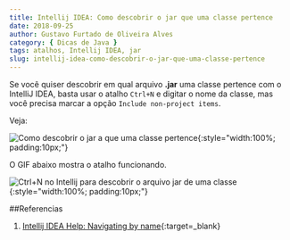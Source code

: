 ```yaml
---
title: Intellij IDEA: Como descobrir o jar que uma classe pertence
date: 2018-09-25
author: Gustavo Furtado de Oliveira Alves
category: { Dicas de Java }
tags: atalhos, Intellij IDEA, jar
slug: intellij-idea-como-descobrir-o-jar-que-uma-classe-pertence
---
```


Se você quiser descobrir em qual arquivo **.jar** uma classe pertence com o IntelliJ IDEA,
basta usar o atalho `Ctrl+N` e digitar o nome da classe,
mas você precisa marcar a opção `Include non-project items`.

Veja:

![Como descobrir o jar a que uma classe pertence](/images/intellij-idea-como-descobrir-o-jar-que-uma-classe-pertence/intellij-descobrir-jar-de-uma-classe.png){:style="width:100%; padding:10px;"}

O GIF abaixo mostra o atalho funcionando.

![Ctrl+N no Intellij para descobrir o arquivo jar de uma classe](/images/intellij-idea-como-descobrir-o-jar-que-uma-classe-pertence/intellij-descobrir-jar-de-uma-classe.gif){:style="width:100%; padding:10px;"}

##Referencias

1. [Intellij IDEA Help: Navigating by name](https://www.jetbrains.com/help/idea/navigating-to-class-file-or-symbol-by-name.html#d1422563e20){:target=\_blank}
